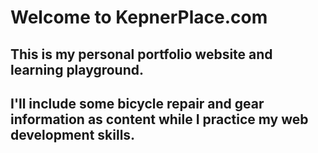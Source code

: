 # Welcome to KepnerPlace.com

## This is my personal portfolio website and learning playground.

## I'll include some bicycle repair and gear information as content while I practice my web development skills.

